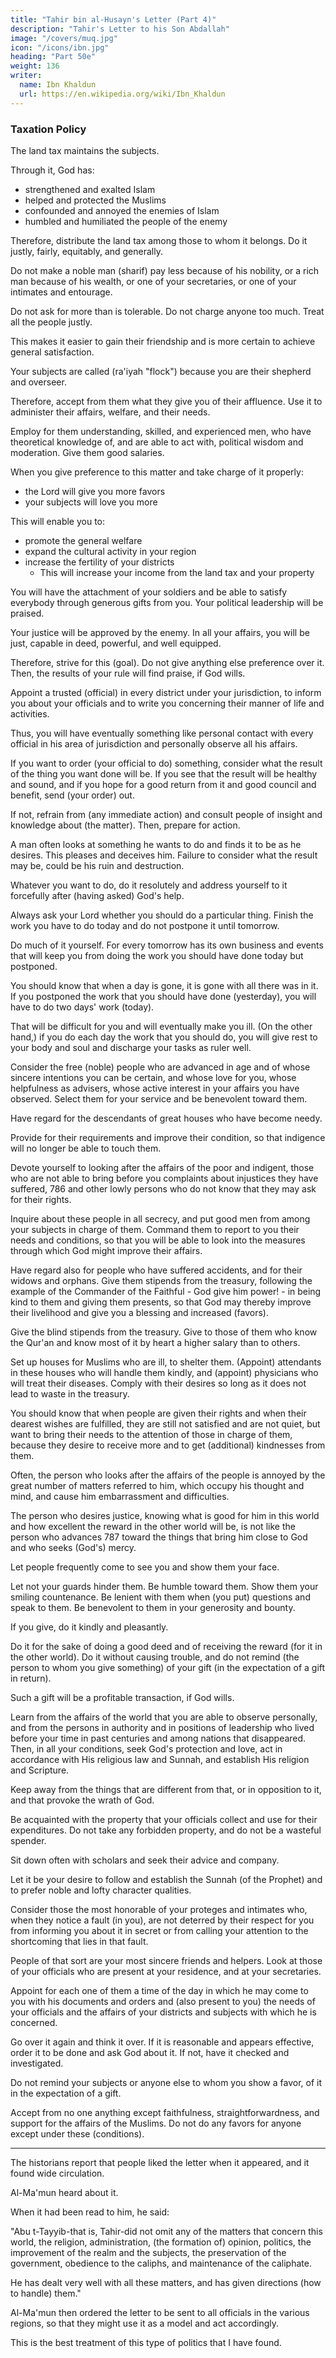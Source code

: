 ```yaml
---
title: "Tahir bin al-Husayn's Letter (Part 4)"
description: "Tahir's Letter to his Son Abdallah"
image: "/covers/muq.jpg"
icon: "/icons/ibn.jpg"
heading: "Part 50e"
weight: 136
writer:
  name: Ibn Khaldun
  url: https://en.wikipedia.org/wiki/Ibn_Khaldun
---
```



### Taxation Policy

The land tax maintains the subjects.

Through it, God has:
- strengthened and exalted Islam
- helped and protected the Muslims
- confounded and annoyed the enemies of Islam
- humbled and humiliated the people of the enemy

 <!-- unbelievers who are their subjects. -->

 <!-- 782  -->

Therefore, distribute the land tax among those to whom it belongs. Do it justly, fairly, equitably, and generally.

Do not make a noble man (sharif) pay less because of his nobility, or a rich man because of his wealth, or one of your secretaries, or one of your intimates and entourage.

Do not ask for more than is tolerable. Do not charge anyone too much. Treat all the people justly.  

This makes it easier to gain their friendship and is more certain to achieve general satisfaction.

<!-- You should know that by your appointment, you were made treasurer, guardian, and shepherd.  -->

Your subjects are called (ra'iyah "flock") because you are their shepherd and overseer. 

Therefore, accept from them what they give you of their affluence. Use it to administer their affairs, welfare, and their needs.

Employ for them understanding, skilled, and experienced men, who have theoretical knowledge of, and are able to act with, political wisdom and moderation. Give them good salaries.

<!-- This is one of the duties incumbent upon you in connection with the task with which you have been entrusted. Let nothing divert your attention or distract you from it.  -->

When you give preference to this matter and take charge of it properly:
- the Lord will give you more favors
- your subjects will love you more


 <!-- your Lord bestows upon you, and favorable comment on your activities.  -->

<!-- You will also gain through it the love of  and .  -->

<!-- The general well-being of your country will be improved.  -->

This will enable you to:
- promote the general welfare
- expand the cultural activity in your region
- increase the fertility of your districts 
  - This will increase your income from the land tax and your property
 <!-- will expand .  -->

<!-- Your property will be extensive.  -->

<!-- 783 -->

You will have the attachment of your soldiers and be able to satisfy everybody through generous gifts from you. Your political leadership will be praised.

Your justice will be approved by the enemy. In all your affairs, you will be just, capable in deed, powerful, and well equipped. 

Therefore, strive for this (goal). Do not give anything else preference over it. Then, the results of your rule will find praise, if God wills.

Appoint a trusted (official) in every district under your jurisdiction, to inform you about your officials and to write you concerning their manner of life and activities.

Thus, you will have eventually something like personal contact with every official in his area of jurisdiction and personally observe all his affairs.

If you want to order (your official to do) something, consider what the result of the thing you want done will be. If you see that the result will be healthy and sound, and if you hope for a good return from it and good council and benefit, send (your order) out. 

If not, refrain from (any immediate action) and consult people of insight and knowledge about (the matter). Then, prepare for action. 

A man often looks at something he wants to do and finds it to be as he desires. This pleases and deceives him. Failure to consider what the result may be, could be his ruin and destruction.

Whatever you want to do, do it resolutely and address yourself to it forcefully after (having asked) God's help. 

Always ask your Lord whether you should do a particular thing. Finish the work you have to do today and do not postpone it until tomorrow.

Do much of it yourself. For every tomorrow has its own business and events that will keep you from doing the work you should have done today but postponed. 

You should know that when a day is gone, it is gone with all there was in it. If you postponed the work that you should have done (yesterday), you will have to do two days' work (today). 

That will be difficult for you and will eventually make you ill. (On the other hand,) if you do each day the work that you should do, you will give rest to your body and soul and discharge your tasks as ruler well. 

Consider the free (noble) people who are advanced in age and of whose sincere intentions you can be certain, and whose love for you, whose helpfulness as advisers, whose active interest in your affairs you have observed. Select them for your service and be benevolent toward them.

Have regard for the descendants of great houses who have become needy.

Provide for their requirements and improve their condition, so that indigence will no longer be able to touch them.

Devote yourself to looking after the affairs of the poor and indigent, those who are not able to bring before you complaints about injustices they have suffered, 786 and other lowly persons who do not know that they may ask for their rights. 

Inquire about these people in all secrecy, and put good men from among your subjects in charge of them. Command them to report to you their needs and conditions, so that you will be able to look into the measures through which God might improve their affairs.

Have regard also for people who have suffered accidents, and for their widows and orphans. Give them stipends from the treasury, following the example of the Commander of the Faithful - God give him power! - in being kind to them and giving them presents, so that God may thereby improve their livelihood and give you a blessing and increased (favors). 

Give the blind stipends from the treasury. Give to those of them who know the Qur'an and know most of it by heart a higher salary than to others.

Set up houses for Muslims who are ill, to shelter them. (Appoint) attendants in these houses who will handle them kindly, and (appoint) physicians who will treat their diseases. Comply with their desires so long as it does not lead to waste in the treasury.

You should know that when people are given their rights and when their dearest wishes are fulfilled, they are still not satisfied and are not quiet, but want to bring their needs to the attention of those in charge of them, because they desire to receive more and to get (additional) kindnesses from them.

Often, the person who looks after the affairs of the people is annoyed by the great number of matters referred to him, which occupy his thought and mind, and cause him embarrassment and difficulties.

The person who desires justice, knowing what is good for him in this world and how excellent the reward in the other world will be, is not like the person who advances 787 toward the things that bring him close to God and who seeks (God's) mercy.

Let people frequently come to see you and show them your face. 

Let not your guards hinder them. Be humble toward them. Show them your smiling countenance. Be lenient with them when (you put) questions and speak to them. Be benevolent to them in your generosity and bounty.

If you give, do it kindly and pleasantly. 

Do it for the sake of doing a good deed and of receiving the reward (for it in the other world). Do it without causing trouble, and do not remind (the person to whom you give something) of your gift (in
the expectation of a gift in return). 

Such a gift will be a profitable transaction, if God wills.

Learn from the affairs of the world that you are able to observe personally, and from the persons in authority and in positions of leadership who lived before your time in past centuries and among nations that disappeared. Then, in all your conditions, seek God's protection and love, act in accordance with His religious law
and Sunnah, and establish His religion and Scripture. 

Keep away from the things that are different from that, or in opposition to it, and that provoke the wrath of God.


Be acquainted with the property that your officials collect and use for their expenditures. Do not take any forbidden property, and do not be a wasteful spender.

Sit down often with scholars and seek their advice and company.

Let it be your desire to follow and establish the Sunnah (of the Prophet) and to prefer noble and lofty character qualities.

Consider those the most honorable of your proteges and intimates who, when they notice a fault (in you), are not deterred by their respect for you from informing you about it in secret or from calling your attention to the shortcoming that lies in that fault. 

People of that sort are your most sincere friends and helpers.
Look at those of your officials who are present at your residence, and at your secretaries. 

Appoint for each one of them a time of the day in which he may come to you with his documents and orders and (also present to you) the needs of your officials and the affairs of your districts and subjects with which he is concerned.

<!-- Lend your ear and your eye, your mind and your intellect, to the things of that sort which he presents to you.  -->

Go over it again and think it over. If it is reasonable and appears effective, order it to be done and ask God about it. If not, have it checked and investigated.

Do not remind your subjects or anyone else to whom you show a favor, of it in the expectation of a gift. 

Accept from no one anything except faithfulness, straightforwardness, and support for the affairs of the Muslims. Do not do any favors for anyone except under these (conditions).

<!-- Understand this letter of mine that I am addressing to you. Study it carefully
and always act in accordance with it. Ask God for help in all your affairs. Ask Him
whether or not you should do a thing. God is with goodness and with good people.

Let your most important activity and greatest desire be what is pleasing to God and means order in his religion, might and steadfastness in His people, and justice and
welfare in the Muslim group and the protected religions. I am asking God to give you help and success and right guidance and shelter. Farewell! -->


---


The historians report that people liked the letter when it appeared, and it found wide circulation. 

Al-Ma'mun heard about it. 

When it had been read to him, he said: 

"Abu t-Tayyib-that is, Tahir-did not omit any of the matters that concern this world, the religion, administration, (the formation of) opinion, politics, the improvement of the realm and the subjects, the preservation of the government, obedience to the caliphs, and maintenance of the caliphate. 

He has dealt very well with all these matters, and has given directions (how to handle) them." 

Al-Ma'mun then ordered the letter to be sent to all officials in the various regions, so that they might use it as a model and act accordingly.

This is the best treatment of this type of politics that I have found. 
